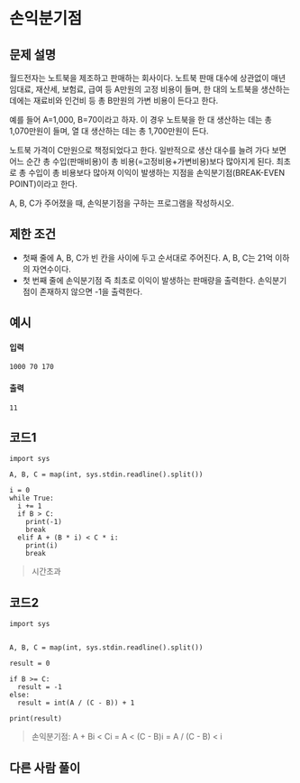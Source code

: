 # 손익분기점 

## 문제 설명
월드전자는 노트북을 제조하고 판매하는 회사이다. 노트북 판매 대수에 상관없이 매년 임대료, 재산세, 보험료, 급여 등 A만원의 고정 비용이 들며, 한 대의 노트북을 생산하는 데에는 재료비와 인건비 등 총 B만원의 가변 비용이 든다고 한다.

예를 들어 A=1,000, B=70이라고 하자. 이 경우 노트북을 한 대 생산하는 데는 총 1,070만원이 들며, 열 대 생산하는 데는 총 1,700만원이 든다.

노트북 가격이 C만원으로 책정되었다고 한다. 일반적으로 생산 대수를 늘려 가다 보면 어느 순간 총 수입(판매비용)이 총 비용(=고정비용+가변비용)보다 많아지게 된다. 최초로 총 수입이 총 비용보다 많아져 이익이 발생하는 지점을 손익분기점(BREAK-EVEN POINT)이라고 한다.

A, B, C가 주어졌을 때, 손익분기점을 구하는 프로그램을 작성하시오.

## 제한 조건
* 첫째 줄에 A, B, C가 빈 칸을 사이에 두고 순서대로 주어진다. A, B, C는 21억 이하의 자연수이다.
* 첫 번째 줄에 손익분기점 즉 최초로 이익이 발생하는 판매량을 출력한다. 손익분기점이 존재하지 않으면 -1을 출력한다.

## 예시
#### 입력
```
1000 70 170
```

#### 출력
```
11
```
 
## 코드1
```
import sys

A, B, C = map(int, sys.stdin.readline().split())

i = 0
while True:
  i += 1
  if B > C:
    print(-1)
    break
  elif A + (B * i) < C * i:
    print(i)
    break
```
> 시간초과

## 코드2
```
import sys


A, B, C = map(int, sys.stdin.readline().split())

result = 0

if B >= C:
  result = -1
else:
  result = int(A / (C - B)) + 1

print(result)
```
> 손익분기점: A + Bi < Ci
>          =  A < (C - B)i
>          = A / (C - B) < i

## 다른 사람 풀이
```
```